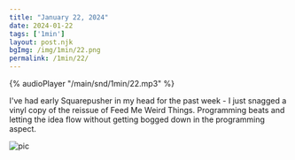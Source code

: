 ```yaml
---
title: "January 22, 2024"
date: 2024-01-22
tags: ['1min']
layout: post.njk
bgImg: /img/1min/22.png
permalink: /1min/22/
---
```


{% audioPlayer "/main/snd/1min/22.mp3" %}

I've had early Squarepusher in my head for the past week - I just snagged a vinyl copy of the reissue of Feed Me Weird Things. Programming beats and letting the idea flow without getting bogged down in the programming aspect. 

![pic](/main/img/1min/22.png)



